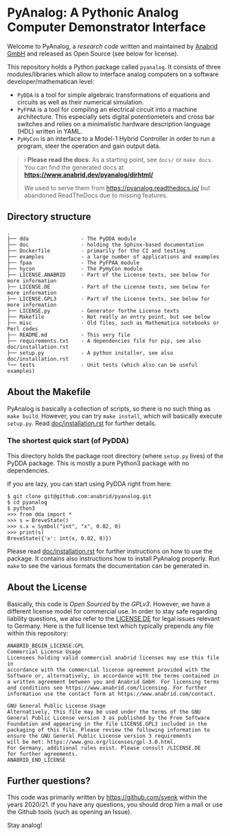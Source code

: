 # PyAnalog: A Pythonic Analog Computer Demonstrator Interface

Welcome to PyAnalog, a *research code* written and maintained by 
[Anabrid GmbH](https://anabrid.com/) and released as Open Source
(see below for license).

This repository holds a Python package called `pyanalog`.
It consists of three modules/libraries which allow to interface
analog computers on a software developer/mathematican level:

* `PyDDA` is a tool for simple algebraic transformations of equations
  and circuits as well as their numerical simulation.
* `PyFPAA` is a tool for compiling an electrical circuit into a machine
  architecture. This especially sets digital potentiometers and
  cross bar switches and relies on a minimalistic hardware description
  language (HDL) written in YAML.
* `PyHyCon` is an interface to a Model-1 Hybrid Controller in order to
  run a program, steer the operation and gain output data.
  
> :information_source: **Please read the docs**:
> As a starting point, see `docs/` or `make docs`. You can find
> the generated docs at **https://www.anabrid.dev/pyanalog/dirhtml/**
>
> We used to serve them from https://pyanalog.readthedocs.io/ but 
> abandoned ReadTheDocs due to missing features.

## Directory structure

```
.
├── dda                 - The PyDDA module
├── doc                 - holding the Sphinx-based documentation
├── Dockerfile          - primarily for the CI and testing
├── examples            - a large number of applications and examples
├── fpaa                - The PyFPAA module
├── hycon               - The PyHyCon module
├── LICENSE.ANABRID     - Part of the License texts, see below for more information
├── LICENSE.DE          - Part of the License texts, see below for more information
├── LICENSE.GPL3        - Part of the License texts, see below for more information
├── LICENSE.py          - Generator forthe License texts
├── Makefile            - Not really an entry point, but see below
├── misc                - Old files, such as Mathematica notebooks or Perl codes
├── README.md           - This very file
├── requirements.txt    - A dependencies file for pip, see also doc/installation.rst
├── setup.py            - A python installer, see also doc/installation.rst
└── tests               - Unit tests (which also can be useful examples)
```

## About the Makefile

PyAnalog is basically a collection of scripts, so there is no such thing as 
``make build``. However, you can try ``make install``, which will basically
execute ``setup.py``. Read [doc/installation.rst](doc/installation.rst)
for further details.

### The shortest quick start (of PyDDA)

This directory holds the package root directory (where `setup.py` lives)
of the PyDDA package. This is mostly a pure Python3 package with no
dependencies.

If you are lazy, you can start using PyDDA right from here:

```
$ git clone git@github.com:anabrid/pyanalog.git
$ cd pyanalog
$ python3
>>> from dda import *
>>> s = BreveState()
>>> s.x = Symbol("int", "x", 0.02, 0)
>>> print(s)
BreveState({'x': int(x, 0.02, 0)})
```

Please read [doc/installation.rst](doc/installation.rst) for further instructions on how to use the
package. It contains also instructions how to install PyAnalog properly.
Run `make` to see the various formats the documentation can be generated in.

## About the License

Basically, this code is *Open Sourced* by the *GPLv3*. However, we have a different license model
for commercial use. In order to stay safe regarding liability questions, we also refer to the 
[LICENSE.DE](LICENSE.DE) for legal issues relevant to Germany. Here is the full license
text which typically prepends any file within this repository:

```
ANABRID_BEGIN_LICENSE:GPL
Commercial License Usage
Licensees holding valid commercial anabrid licenses may use this file in
accordance with the commercial license agreement provided with the
Software or, alternatively, in accordance with the terms contained in
a written agreement between you and Anabrid GmbH. For licensing terms
and conditions see https://www.anabrid.com/licensing. For further
information use the contact form at https://www.anabrid.com/contact.

GNU General Public License Usage
Alternatively, this file may be used under the terms of the GNU 
General Public License version 3 as published by the Free Software
Foundation and appearing in the file LICENSE.GPL3 included in the
packaging of this file. Please review the following information to
ensure the GNU General Public License version 3 requirements
will be met: https://www.gnu.org/licenses/gpl-3.0.html.
For Germany, additional rules exist. Please consult /LICENSE.DE
for further agreements.
ANABRID_END_LICENSE
```

## Further questions?

This code was primarily written by https://github.com/svenk within the years 2020/21.
If you have any questions, you should drop him a mail or use the Github tools (such as opening an Issue).

Stay analog!

